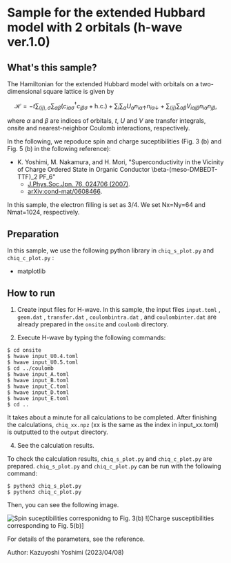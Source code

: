 # Sample for the extended Hubbard model with 2 orbitals (h-wave ver.1.0)

## What's this sample?

The Hamiltonian for the extended Hubbard model with orbitals on a two-dimensional square lattice is given by
```math
\mathcal{H} = -t\sum_{ \langle ij \rangle, \sigma}\sum_{\alpha\beta}(c^\dagger_{i\alpha\sigma} c_{j\beta\sigma} + \text{h.c.}) + \sum_{i}\sum_{\alpha} U_{\alpha} n_{i\alpha\uparrow} n_{i\alpha\downarrow} + \sum_{\langle ij \rangle}\sum_{\alpha\beta} V_{i\alpha j\beta}n_{i\alpha} n_{j\beta},
```
where $\alpha$ and $\beta$ are indices of orbitals, $t$, $U$ and $V$ are transfer integrals, onsite and nearest-neighbor Coulomb interactions, respectively. 

In the following, we repoduce spin and charge suceptibilities (Fig. 3 (b) and Fig. 5 (b) in the following reference):

- K. Yoshimi, M. Nakamura, and H. Mori, "Superconductivity in the Vicinity of Charge Ordered State in Organic Conductor \beta-(meso-DMBEDT-TTF)_2 PF_6"
  - [J.Phys.Soc.Jpn. 76, 024706 (2007)](https://journals.jps.jp/doi/10.1143/JPSJ.76.024706).
  - [arXiv:cond-mat/0608466](https://arxiv.org/abs/cond-mat/0608466).

In this sample, the electron filling is set as 3/4.
We set Nx=Ny=64 and Nmat=1024, respectively.

## Preparation

In this sample, we use the following python library in ``chiq_s_plot.py`` and ``chiq_c_plot.py`` :
- matplotlib

## How to run


1. Create input files for H-wave.
In this sample, the input files ``input.toml`` ,  ``geom.dat`` , ``transfer.dat`` , ``coulombintra.dat`` , and ``coulombinter.dat`` are already prepared in the ``onsite`` and ``coulomb`` directory.


2. Execute H-wave by typing the following commands:

```
$ cd onsite
$ hwave input_U0.4.toml
$ hwave input_U0.5.toml
$ cd ../coulomb
$ hwave input_A.toml
$ hwave input_B.toml
$ hwave input_C.toml
$ hwave input_D.toml
$ hwave input_E.toml
$ cd ..
```

It takes about a minute for all calculations to be completed.
After finishing the calculations, ``chiq_xx.npz`` (xx is the same as the index in input_xx.toml) is outputted to the ``output`` directory.

4. See the calculation results.

To check the calculation results, ``chiq_s_plot.py`` and ``chiq_c_plot.py`` are prepared. ``chiq_s_plot.py`` and ``chiq_c_plot.py`` can be run with the following command:

```
$ python3 chiq_s_plot.py
$ python3 chiq_c_plot.py
```

Then, you can see the following image.

![Spin suceptibilities corresponidng to Fig. 3(b)](chis_plot.png)
![Charge susceptibilities corresponding to Fig. 5(b)]

For details of the parameters, see the reference.

Author: Kazuyoshi Yoshimi (2023/04/08)